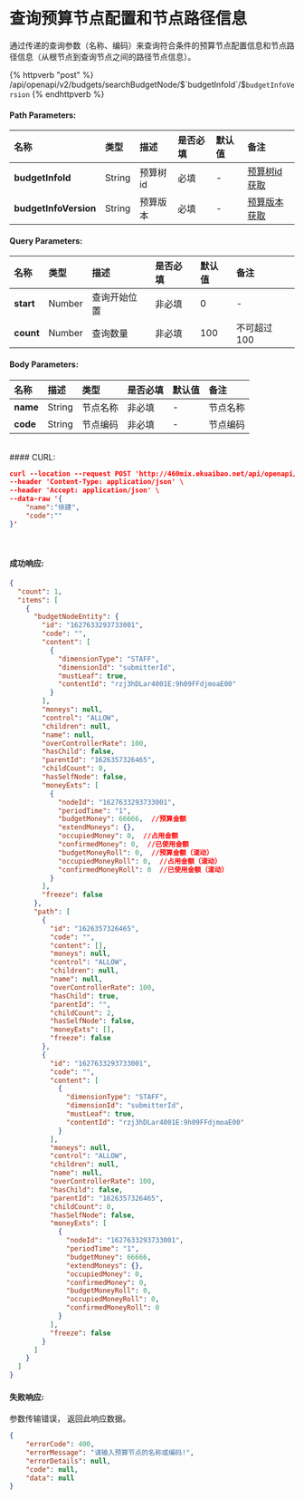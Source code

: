 # 查询预算节点配置和节点路径信息
通过传递的查询参数（名称、编码）来查询符合条件的预算节点配置信息和节点路径信息（从根节点到查询节点之间的路径节点信息）。

{% httpverb "post" %}  /api/openapi/v2/budgets/searchBudgetNode/$`budgetInfoId`/$`budgetInfoVersion` {% endhttpverb %}

#### Path Parameters:

|名称  |类型    |描述   |是否必填   |默认值  | 备注 |
| :--------- | :------ | :---------| :------| :------|:------|
| **budgetInfoId** | String  | 预算树id | 必填 | - | [预算树id获取](/budget/get-budget-list.html) |
| **budgetInfoVersion** | String  | 预算版本 | 必填 | - | [预算版本获取](/budget/get-budget-details.html) |

#### Query Parameters:

|名称  |类型    |描述   |是否必填   |默认值  | 备注 |
| :--------- | :------ | :---------| :------| :------|:------|
| **start**        | Number       |查询开始位置      | 非必填       | 0  | - |
| **count**        | Number       |查询数量         | 非必填        | 100 | 不可超过100 |


#### Body Parameters:

|名称 |描述 |类型 |是否必填 |默认值 |备注 |
|:------ |:--------- |:-----------|:-------|:-----------|:-------------|
|**name** | String | 节点名称	 | 非必填  | - | 节点名称 | 
|**code** | String | 节点编码	 | 非必填  | - | 节点编码 |


<br/>
#### CURL:

```json
curl --location --request POST 'http://460mix.ekuaibao.net/api/openapi/v2/budgets/searchBudgetNode/$ID_3hDGFB47JaY/$7?accessToken=ID_3lEhmoq01R0:rzj3hDLar4001E' \
--header 'Content-Type: application/json' \
--header 'Accept: application/json' \
--data-raw '{
    "name":"徐建",
    "code":""
}'
```
<br/>

#### 成功响应:
```json
{
  "count": 1,
  "items": [
    {
      "budgetNodeEntity": {
        "id": "1627633293733001",
        "code": "",
        "content": [
          {
            "dimensionType": "STAFF",
            "dimensionId": "submitterId",
            "mustLeaf": true,
            "contentId": "rzj3hDLar4001E:9h09FFdjmoaE00"
          }
        ],
        "moneys": null,
        "control": "ALLOW",
        "children": null,
        "name": null,
        "overControllerRate": 100,
        "hasChild": false,
        "parentId": "1626357326465",
        "childCount": 0,
        "hasSelfNode": false,
        "moneyExts": [
          {
            "nodeId": "1627633293733001",
            "periodTime": "1",
            "budgetMoney": 66666,  //预算金额
            "extendMoneys": {},
            "occupiedMoney": 0,  //占用金额
            "confirmedMoney": 0,  //已使用金额
            "budgetMoneyRoll": 0,  //预算金额（滚动）
            "occupiedMoneyRoll": 0,  //占用金额（滚动）
            "confirmedMoneyRoll": 0  //已使用金额（滚动）
          }
        ],
        "freeze": false
      },
      "path": [
        {
          "id": "1626357326465",
          "code": "",
          "content": [],
          "moneys": null,
          "control": "ALLOW",
          "children": null,
          "name": null,
          "overControllerRate": 100,
          "hasChild": true,
          "parentId": "",
          "childCount": 2,
          "hasSelfNode": false,
          "moneyExts": [],
          "freeze": false
        },
        {
          "id": "1627633293733001",
          "code": "",
          "content": [
            {
              "dimensionType": "STAFF",
              "dimensionId": "submitterId",
              "mustLeaf": true,
              "contentId": "rzj3hDLar4001E:9h09FFdjmoaE00"
            }
          ],
          "moneys": null,
          "control": "ALLOW",
          "children": null,
          "name": null,
          "overControllerRate": 100,
          "hasChild": false,
          "parentId": "1626357326465",
          "childCount": 0,
          "hasSelfNode": false,
          "moneyExts": [
            {
              "nodeId": "1627633293733001",
              "periodTime": "1",
              "budgetMoney": 66666,
              "extendMoneys": {},
              "occupiedMoney": 0,
              "confirmedMoney": 0,
              "budgetMoneyRoll": 0,
              "occupiedMoneyRoll": 0,
              "confirmedMoneyRoll": 0
            }
          ],
          "freeze": false
        }
      ]
    }
  ]
} 
```


#### 失败响应:

参数传输错误， 返回此响应数据。
```json
{
    "errorCode": 400,
    "errorMessage": "请输入预算节点的名称或编码!",
    "errorDetails": null,
    "code": null,
    "data": null
}
```



